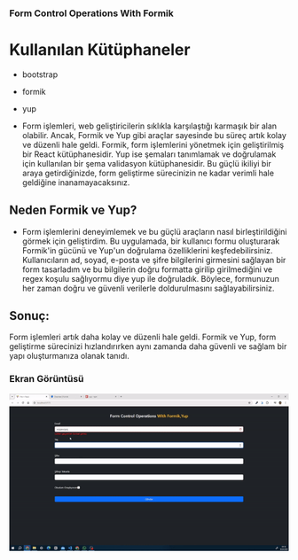 ### Form Control Operations With Formik 


# Kullanılan Kütüphaneler
- bootstrap
- formik
- yup

- Form işlemleri, web geliştiricilerin sıklıkla karşılaştığı karmaşık bir alan olabilir. Ancak, Formik ve Yup gibi araçlar sayesinde bu süreç artık kolay ve düzenli hale geldi. Formik, form işlemlerini yönetmek için geliştirilmiş bir React kütüphanesidir. Yup ise şemaları tanımlamak ve doğrulamak için kullanılan bir şema validasyon kütüphanesidir. Bu güçlü ikiliyi bir araya getirdiğinizde, form geliştirme sürecinizin ne kadar verimli hale geldiğine inanamayacaksınız.

## Neden Formik ve Yup?



- Form işlemlerini deneyimlemek ve bu güçlü araçların nasıl birleştirildiğini görmek için  geliştirdim. Bu uygulamada, bir kullanıcı formu oluşturarak Formik'in gücünü ve Yup'un doğrulama özelliklerini keşfedebilirsiniz. Kullanıcıların ad, soyad, e-posta ve şifre bilgilerini girmesini sağlayan bir form tasarladım ve bu bilgilerin doğru formatta girilip girilmediğini ve regex koşulu sağlıyormu diye yup ile  doğruladık. Böylece, formunuzun her zaman doğru ve güvenli verilerle doldurulmasını sağlayabilirsiniz.

## Sonuç:

Form işlemleri artık daha kolay ve düzenli hale geldi. Formik ve Yup, form geliştirme sürecinizi hızlandırırken aynı zamanda daha güvenli ve sağlam bir yapı oluşturmanıza olanak tanıdı. 

### Ekran Görüntüsü

![](./public/formik.gif)